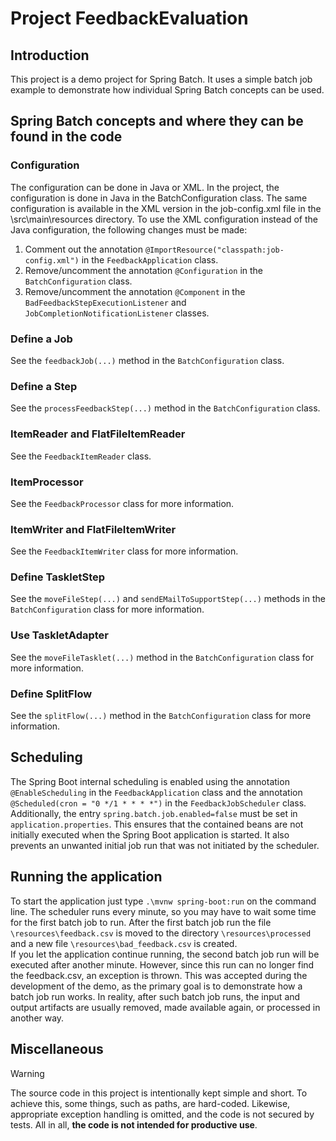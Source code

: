 # Project FeedbackEvaluation

## Introduction
This project is a demo project for Spring Batch. It uses a simple batch job example to demonstrate how individual Spring Batch 
concepts can be used.

## Spring Batch concepts and where they can be found in the code

### Configuration
The configuration can be done in Java or XML. In the project, the configuration is done in Java in the BatchConfiguration class. 
The same configuration is available in the XML version in the job-config.xml file in the \src\main\resources directory.
To use the XML configuration instead of the Java configuration, the following changes must be made:

1) Comment out the annotation `@ImportResource("classpath:job-config.xml")` in the `FeedbackApplication` class.
2) Remove/uncomment the annotation `@Configuration` in the `BatchConfiguration` class.
3) Remove/uncomment the annotation `@Component` in the `BadFeedbackStepExecutionListener` and `JobCompletionNotificationListener` classes.

### Define a Job
See the `feedbackJob(...)` method in the `BatchConfiguration` class.

### Define a Step
See the `processFeedbackStep(...)` method in the `BatchConfiguration` class.

### ItemReader and FlatFileItemReader
See ​​the `FeedbackItemReader` class.

### ItemProcessor
See ​​the `FeedbackProcessor` class for more information.

### ItemWriter and FlatFileItemWriter
See ​​the `FeedbackItemWriter` class for more information.

### Define TaskletStep
See the `moveFileStep(...)` and `sendEMailToSupportStep(...)` methods in the `BatchConfiguration` class for more information.

### Use TaskletAdapter
See ​​the `moveFileTasklet(...)` method in the `BatchConfiguration` class for more information.

### Define SplitFlow
See the `splitFlow(...)` method in the `BatchConfiguration` class for more information.

## Scheduling
The Spring Boot internal scheduling is enabled using the annotation `@EnableScheduling` in the `FeedbackApplication` class and the 
annotation `@Scheduled(cron = "0 */1 * * * *")` in the `FeedbackJobScheduler` class. Additionally, the entry `spring.batch.job.enabled=false` 
must be set in `application.properties`. This ensures that the contained beans are not initially executed when the Spring Boot 
application is started. It also prevents an unwanted initial job run that was not initiated by the scheduler.

## Running the application
To start the application just type `.\mvnw spring-boot:run` on the command line. The scheduler runs every minute, so you may have to 
wait some time for the first batch job to run. After the first batch job run the file `\resources\feedback.csv` is moved 
to the directory `\resources\processed` and a new file `\resources\bad_feedback.csv` is created.\
If you let the application continue running, the second batch job run will be executed after another minute. However, since this 
run can no longer find the feedback.csv, an exception is thrown. This was accepted during the development of the demo, as the primary 
goal is to demonstrate how a batch job run works. In reality, after such batch job runs, the input and output artifacts are usually removed, 
made available again, or processed in another way. 

## Miscellaneous
> [!WARNING]
> The source code in this project is intentionally kept simple and short. To achieve this, some things, such as paths, are hard-coded.
> Likewise, appropriate exception handling is omitted, and the code is not secured by tests. All in all, **the code is not intended for productive use**.
